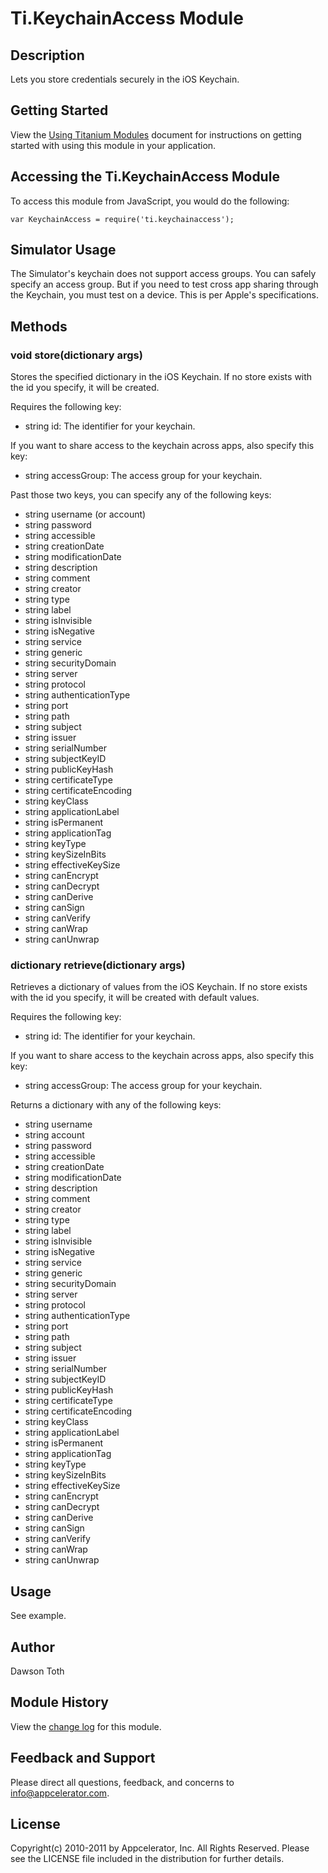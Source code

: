 # Ti.KeychainAccess Module

## Description

Lets you store credentials securely in the iOS Keychain.

## Getting Started

View the [Using Titanium Modules](https://wiki.appcelerator.org/display/tis/Using+Titanium+Modules) document for instructions on getting
started with using this module in your application.

## Accessing the Ti.KeychainAccess Module

To access this module from JavaScript, you would do the following:

	var KeychainAccess = require('ti.keychainaccess');


## Simulator Usage

The Simulator's keychain does not support access groups. You can safely specify an access group. But if you need to test
cross app sharing through the Keychain, you must test on a device. This is per Apple's specifications.


## Methods

### void store(dictionary args)

Stores the specified dictionary in the iOS Keychain. If no store exists with the id you specify, it will be created.

Requires the following key:

* string id: The identifier for your keychain.

If you want to share access to the keychain across apps, also specify this key:

* string accessGroup: The access group for your keychain.

Past those two keys, you can specify any of the following keys:

* string username (or account)
* string password
* string accessible
* string creationDate
* string modificationDate
* string description
* string comment
* string creator
* string type
* string label
* string isInvisible
* string isNegative
* string service
* string generic
* string securityDomain
* string server
* string protocol
* string authenticationType
* string port
* string path
* string subject
* string issuer
* string serialNumber
* string subjectKeyID
* string publicKeyHash
* string certificateType
* string certificateEncoding
* string keyClass
* string applicationLabel
* string isPermanent
* string applicationTag
* string keyType
* string keySizeInBits
* string effectiveKeySize
* string canEncrypt
* string canDecrypt
* string canDerive
* string canSign
* string canVerify
* string canWrap
* string canUnwrap

### dictionary retrieve(dictionary args)

Retrieves a dictionary of values from the iOS Keychain. If no store exists with the id you specify, it will be created with default values.

Requires the following key:

* string id: The identifier for your keychain.

If you want to share access to the keychain across apps, also specify this key:

* string accessGroup: The access group for your keychain.

Returns a dictionary with any of the following keys:

* string username
* string account
* string password
* string accessible
* string creationDate
* string modificationDate
* string description
* string comment
* string creator
* string type
* string label
* string isInvisible
* string isNegative
* string service
* string generic
* string securityDomain
* string server
* string protocol
* string authenticationType
* string port
* string path
* string subject
* string issuer
* string serialNumber
* string subjectKeyID
* string publicKeyHash
* string certificateType
* string certificateEncoding
* string keyClass
* string applicationLabel
* string isPermanent
* string applicationTag
* string keyType
* string keySizeInBits
* string effectiveKeySize
* string canEncrypt
* string canDecrypt
* string canDerive
* string canSign
* string canVerify
* string canWrap
* string canUnwrap


## Usage
See example.


## Author
Dawson Toth

## Module History

View the [change log](changelog.html) for this module.

## Feedback and Support

Please direct all questions, feedback, and concerns to [info@appcelerator.com](mailto:info@appcelerator.com?subject=iOS%20KeychainAccess%20Module).

## License
Copyright(c) 2010-2011 by Appcelerator, Inc. All Rights Reserved. Please see the LICENSE file included in the distribution for further details.